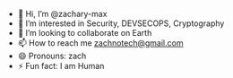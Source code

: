 - 👋 Hi, I’m @zachary-max
- 👀 I’m interested in Security, DEVSECOPS, Cryptography
- 💞️ I’m looking to collaborate on Earth
- 📫 How to reach me zachnotech@gmail.com
- 😄 Pronouns: zach
- ⚡ Fun fact: I am Human

<!---
zachary-max/zachary-max is a ✨ special ✨ repository because its `README.md` (this file) appears on your GitHub profile.
You can click the Preview link to take a look at your changes.
--->
